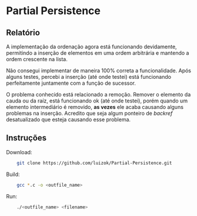 # Partial Persistence

## Relatório

A implementação da ordenação agora está funcionando devidamente, permitindo a inserção de elementos em uma ordem arbitrária e mantendo
a ordem crescente na lista.

Não consegui implementar de maneira 100% correta a funcionalidade. Após alguns testes,
percebi a inserção (até onde testei) está funcionando perfeitamente juntamente com a função de sucessor.

O problema conhecido está relacionado a remoção. Remover o elemento da cauda ou da raíz, está funcionando ok (até onde testei), porém quando um elemento intermediário é removido, **as vezes** ele acaba causando
alguns problemas na inserção. Acredito que seja algum ponteiro de _backref_ desatualizado que esteja causando esse problema.

## Instruções
Download:

```sh
    git clone https://github.com/luizok/Partial-Persistence.git
```

Build:

```sh
    gcc *.c -o <outfile_name>
```

Run:

```sh
    ./<outfile_name> <filename>
```

